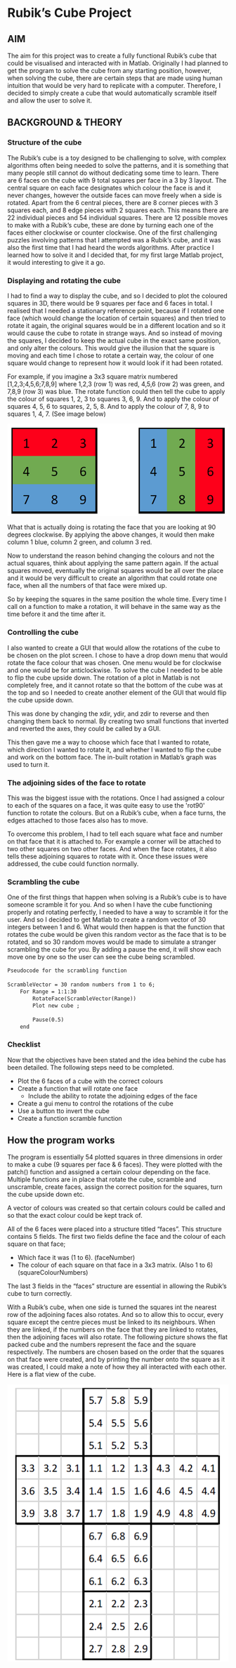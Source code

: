# Rubik’s Cube Project
## AIM
The aim for this project was to create a fully functional Rubik’s cube that could be visualised and interacted with in Matlab. Originally I had planned to get the program to solve the cube from any starting position, however, when solving the cube, there are certain steps that are made using human intuition that would be very hard to replicate with a computer. Therefore, I decided to simply create a cube that would automatically scramble itself and allow the user to solve it.


## BACKGROUND & THEORY
### Structure of the cube
The Rubik’s cube is a toy designed to be challenging to solve, with complex algorithms often being needed to solve the patterns, and it is something that many people still cannot do without dedicating some time to learn. There are 6 faces on the cube with 9 total squares per face in a 3 by 3 layout. The central square on each face designates which colour the face is and it never changes, however the outside faces can move freely when a side is rotated.
Apart from the 6 central pieces, there are 8 corner pieces with 3 squares each, and 8 edge pieces with 2 squares each. This means there are 22 individual pieces and 54 individual squares.
There are 12 possible moves to make with a Rubik’s cube, these are done by turning each one of the faces either clockwise or counter clockwise.
One of the first challenging puzzles involving patterns that I attempted was a Rubik’s cube, and it was also the first time that I had heard the words algorithms. After practice I learned how to solve it and I decided that, for my first large Matlab project, it would interesting to give it a go.

### Displaying and rotating the cube
I had to find a way to display the cube, and so I decided to plot the coloured squares in 3D, there would be 9 squares per face and 6 faces in total. I realised that I needed a stationary reference point, because if I rotated one face (which would change the location of certain squares) and then tried to rotate it again, the original squares would be in a  different location and so it would cause the
cube to rotate in strange ways. And so instead of moving the squares, I decided to keep the actual cube in the exact same position, and only alter the colours. This would give the illusion that the square is moving and each time I chose to rotate a certain way, the colour of one square would change to represent how it would look if it had been rotated. 

For example, if you imagine a 3x3 square matrix numbered [1,2,3;4,5,6;7,8,9] where 1,2,3 (row 1) was red, 4,5,6 (row 2) was green, and 7,8,9 (row 3) was blue. The rotate function could then tell the cube to apply the colour of squares 1, 2, 3 to squares 3, 6, 9. And to apply the colour of squares 4, 5, 6 to squares, 2, 5, 8. And to apply the colour of 7, 8, 9 to squares 1, 4, 7.  (See image below)

![Rubik's cube rotation technique](./images/cube-pattern-example.png)

What that is actually doing is rotating the face that you are looking at 90 degrees clockwise. By applying the above changes, it would then make column 1 blue, column 2 green, and column 3 red.

Now to understand the reason behind changing the colours and not the
actual squares, think about applying the same pattern again. If the actual squares moved, eventually the original squares would be all over the place and it would be very difficult to create an algorithm
that could rotate one face, when all the numbers of that face were mixed up. 

So by keeping the squares in the same position the whole time. Every time I call on a function to make a rotation, it will behave in the same way as the time before it and the time after it.

### Controlling the cube

I also wanted to create a GUI that would allow the rotations of the cube to be chosen on the plot screen. I chose to have a drop down menu that would rotate the face colour that was chosen. One menu would be for clockwise and one would be for anticlockwise. To solve the cube I needed to be able to flip the cube upside down. The rotation of a plot in Matlab is not completely free, and it cannot rotate so that the bottom of the cube was at the top and so I needed to create another element of the GUI that would flip the cube upside down.

This was done by changing the xdir, ydir, and zdir to reverse and then changing them back to normal. By creating two small functions that inverted and reverted the axes, they could be called by a GUI.

This then gave me a way to choose which face that I wanted to rotate, which direction I wanted to rotate it, and whether I wanted to flip the cube and work on the bottom face. The in-built rotation in Matlab’s graph was used to turn it.

### The adjoining sides of the face to rotate

This was the biggest issue with the rotations. Once I had assigned a colour to each of the squares on a face, it was quite easy to use the 'rot90' function to rotate the colours. But on a Rubik’s cube, when a face turns, the edges attached to those faces also has to move.

To overcome this problem, I had to tell each square what face and number on that face that it is attached to. For example a corner will be attached to two other squares on two other faces. And when the face rotates, it also tells these adjoining squares to rotate with it. Once these issues were addressed, the cube could function normally.

### Scrambling the cube
One of the first things that happen when solving is a Rubik’s cube is to have someone scramble it for you. And so when I have the cube functioning properly and rotating perfectly, I needed to have a way to scramble it for the user. And so I decided to get Matlab to create a random vector of 30 integers between 1 and 6. What would then happen is that the function that rotates the cube would be given this random vector as the face that is to be rotated, and so 30 random moves would be made to simulate a stranger scrambling the cube for you. By adding a pause the end, it will show each move one by one so the user can see the cube being scrambled.

```
Pseudocode for the scrambling function

ScrambleVector = 30 random numbers from 1 to 6;
    For Range = 1:1:30
        RotateFace(ScrambleVector(Range))
        Plot new cube ;
        
        Pause(0.5)
    end
```

### Checklist
Now that the objectives have been stated and the idea behind the cube has been detailed. The following steps need to be completed.

- Plot the 6 faces of a cube with the correct colours
- Create a function that will rotate one face
  - Include the ability to rotate the adjoining edges of the face
- Create a gui menu to control the rotations of the cube
- Use a button tto invert the cube
- Create a function scramble function


## How the program works
The program is essentially 54 plotted squares in three dimensions in order to make a cube (9 squares per face & 6 faces). They were plotted with the patch() function and assigned a certain colour depending on the face. Multiple functions are in place that rotate the cube, scramble and unscramble, create faces, assign the correct position for the squares, turn the cube upside down etc.

A vector of colours was created so that certain colours could be called and so that the exact colour could be kept track of.

All of the 6 faces were placed into a structure titled “faces”. This structure contains 5 fields. The first two fields define the face and the colour of each square on that face;

- Which face it was (1 to 6). (faceNumber)
- The colour of each square on that face in a 3x3 matrix. (Also 1 to 6) (squareColourNumbers)

The last 3 fields in the “faces” structure are essential in allowing the Rubik’s cube to turn correctly.

With a Rubik’s cube, when one side is turned the squares int the nearest row of the adjoining faces also rotates. And so to allow this to occur, every square except the centre pieces must be linked to its neighbours. When they are linked, if the numbers on the face that they are linked to rotates, then the adjoining faces will also rotate. The following picture shows the flat packed cube and the numbers represent the face and the square respectively. The numbers are chosen based on the order that the squares on that face were created, and by printing the number onto the square as it was created, I could make a note of how they all interacted with each other. Here is a flat view of the cube.

![Rubik's cube 2D layout](./images/cube-layout.png)
